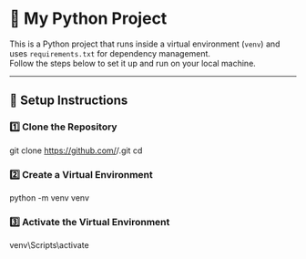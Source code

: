 # 🐍 My Python Project

This is a Python project that runs inside a virtual environment (`venv`) and uses `requirements.txt` for dependency management.  
Follow the steps below to set it up and run on your local machine.

---

## 🚀 Setup Instructions

### 1️⃣ Clone the Repository
git clone https://github.com/<your-username>/<your-repo-name>.git
cd <your-repo-name>
### 2️⃣ Create a Virtual Environment
python -m venv venv
### 3️⃣ Activate the Virtual Environment
venv\Scripts\activate
